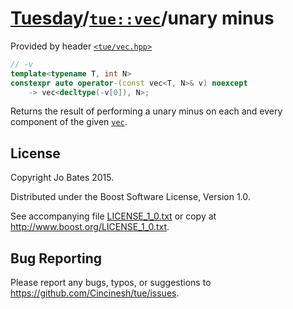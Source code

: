 [Tuesday](../../../README.md)/[`tue::vec`](../../headers/vec.md)/unary minus
============================================================================
Provided by header [`<tue/vec.hpp>`](../../headers/vec.md)

```c++
// -v
template<typename T, int N>
constexpr auto operator-(const vec<T, N>& v) noexcept
    -> vec<decltype(-v[0]), N>;
```

Returns the result of performing a unary minus on each and every component of
the given [`vec`](../../headers/vec.md).

License
-------
Copyright Jo Bates 2015.

Distributed under the Boost Software License, Version 1.0.

See accompanying file [LICENSE_1_0.txt](../../../LICENSE_1_0.txt) or copy at
http://www.boost.org/LICENSE_1_0.txt.

Bug Reporting
-------------
Please report any bugs, typos, or suggestions to
https://github.com/Cincinesh/tue/issues.
